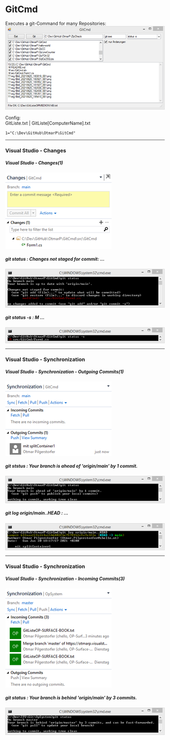 # GitCmd

Executes a git-Command for many Repositories:
![](./img/Bild_20210621_104816_001.png)

Config:   
GitListe.txt | GitListe[ComputerName].txt

    1="C:\Dev\GitHub\OtmarP\GitCmd"

---

### Visual Studio - Changes
##### Visual Studio - Changes(1)
![](./img/Bild_20210620_180819_001.png)
##### git status : Changes not staged for commit: ...
![](./img/Bild_20210620_180921_001.png)
##### git status -s : M ...
![](./img/Bild_20210620_180952_001.png)

---

### Visual Studio - Synchronization
##### Visual Studio - Synchronization - Outgoing Commits(1)
![](./img/Bild_20210620_181927_001.png)
##### git ststus : Your branch is ahead of 'origin/main' by 1 commit.
![](./img/Bild_20210620_182038_001.png)
##### git log origin/main..HEAD : ...
![](./img/Bild_20210620_182438_001.png)

---

### Visual Studio - Synchronization
##### Visual Studio - Synchronization - Incoming Commits(3)
![](./img/Bild_20210620_195351_001.png)
##### git status : Your branch is behind 'origin/main' by 3 commits.
![](./img/Bild_20210620_195410_001.png)
